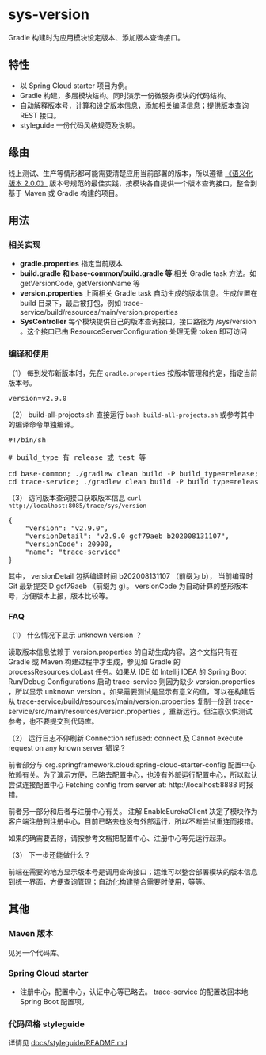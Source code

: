 # sys-version
Gradle 构建时为应用模块设定版本、添加版本查询接口。

## 特性
* 以 Spring Cloud starter 项目为例。
* Gradle 构建，多层模块结构。同时演示一份微服务模块的代码结构。
* 自动解释版本号，计算和设定版本信息，添加相关编译信息；提供版本查询 REST 接口。
* styleguide 一份代码风格规范及说明。

## 缘由
线上测试、生产等情形都可能需要清楚应用当前部署的版本，所以遵循 [《语义化版本 2.0.0》](https://semver.org/lang/zh-CN/) 版本号规范的最佳实践，按模块各自提供一个版本查询接口，整合到基于 Maven 或 Gradle 构建的项目。

## 用法

### 相关实现
* **gradle.properties** 指定当前版本
* **build.gradle 和 base-common/build.gradle 等** 相关 Gradle task 方法。如 getVersionCode, getVersionName 等
* **version.properties** 上面相关 Gradle task 自动生成的版本信息。生成位置在 build 目录下，最后被打包，例如 trace-service/build/resources/main/version.properties
* **SysController** 每个模块提供自己的版本查询接口。接口路径为 /sys/version 。这个接口已由 ResourceServerConfiguration 处理无需 token 即可访问

### 编译和使用
（1） 每到发布新版本时，先在 ```gradle.properties``` 按版本管理和约定，指定当前版本号。

<pre>
version=v2.9.0
</pre>

（2） build-all-projects.sh 直接运行 ```bash build-all-projects.sh``` 或参考其中的编译命令单独编译。

<pre>
#!/bin/sh

# build_type 有 release 或 test 等

cd base-common; ./gradlew clean build -P build_type=release; cd ..
cd trace-service; ./gradlew clean build -P build_type=release; cd ..
</pre>

（3） 访问版本查询接口获取版本信息 ```curl http://localhost:8085/trace/sys/version```

<pre>
{
    "version": "v2.9.0",
    "versionDetail": "v2.9.0 gcf79aeb b202008131107",
    "versionCode": 20900,
    "name": "trace-service"
}
</pre>

其中， versionDetail 包括编译时间 b202008131107 （前缀为 b）， 当前编译时 Git 最新提交ID gcf79aeb （前缀为 g）。
versionCode 为自动计算的整形版本号，方便版本上报，版本比较等。

### FAQ

（1） 什么情况下显示 unknown version ？

读取版本信息依赖于 version.properties 的自动生成内容。这个文档只有在 Gradle 或 Maven 构建过程中才生成，参见如 Gradle 的 processResources.doLast
任务。如果从 IDE 如 Intellij IDEA 的 Spring Boot Run/Debug Configurations 启动 trace-service 则因为缺少 version.properties ，所以显示
unknown version 。如果需要测试是显示有意义的值，可以在构建后从 trace-service/build/resources/main/version.properties 复制一份到
trace-service/src/main/resources/version.properties ，重新运行。但注意仅供测试参考，也不要提交到代码库。

（2） 运行日志不停刷新 Connection refused: connect 及 Cannot execute request on any known server 错误？

前者部分与 org.springframework.cloud:spring-cloud-starter-config 配置中心依赖有关。为了演示方便，已略去配置中心，也没有外部运行配置中心，所以默认
尝试连接配置中心 Fetching config from server at: http://localhost:8888 时报错。

前者另一部分和后者与注册中心有关。 注解 EnableEurekaClient 决定了模块作为客户端注册到注册中心，目前已略去也没有外部运行，所以不断尝试重连而报错。

如果的确需要去除，请按参考文档把配置中心、注册中心等先运行起来。

（3） 下一步还能做什么？

前端在需要的地方显示版本号是调用查询接口；运维可以整合部署模块的版本信息到统一界面，方便查询管理；自动化构建整合需要时使用，等等。

## 其他

### Maven 版本
见另一个代码库。

### Spring Cloud starter
* 注册中心，配置中心，认证中心等已略去。 trace-service 的配置改回本地 Spring Boot 配置项。

### 代码风格 styleguide
详情见 [docs/styleguide/README.md](/docs/styleguide/README.md)
